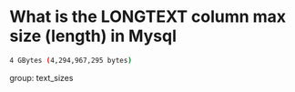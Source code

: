 # What is the LONGTEXT column max size (length) in Mysql

```bash
4 GBytes (4,294,967,295 bytes)
```

group: text_sizes
